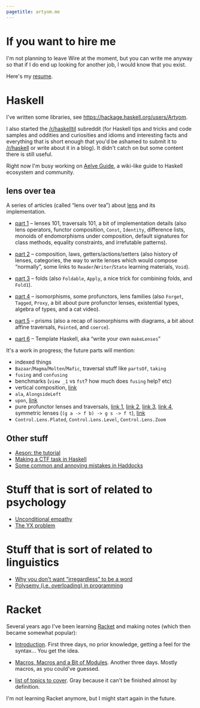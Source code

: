 ```yaml
---
pagetitle: artyom.me
---
```


# If you want to hire me

I'm not planning to leave Wire at the moment, but you can write me anyway so that if I do end up looking for another job, I would know that you exist.

Here's my [resume](/cv).

# Haskell

I've written some libraries, see <https://hackage.haskell.org/users/Artyom>.

I also started the [/r/haskelltil](http://reddit.com/r/haskelltil) subreddit (for Haskell tips and tricks and code samples and oddities and curiosities and idioms and interesting facts and everything that is short enough that you'd be ashamed to submit it to [/r/haskell](http://reddit.com/r/haskell) or write about it in a blog). It didn't catch on but some content there is still useful.

Right now I'm busy working on [Aelve Guide](https://github.com/aelve/guide), a wiki-like guide to Haskell ecosystem and community.

## lens over tea

A series of articles (called “lens over tea”) about [lens](@hackage) and its implementation.

  * [part 1](/lens-over-tea-1) – lenses 101, traversals 101, a bit of implementation details (also lens operators, functor composition, `Const`, `Identity`, difference lists, monoids of endomorphisms under composition, default signatures for class methods, equality constraints, and irrefutable patterns).

  * [part 2](/lens-over-tea-2) – composition, laws, getters/actions/setters (also history of lenses, categories, the way to write lenses which would compose “normally”, some links to `Reader`/`Writer`/`State` learning materials, `Void`).

  * [part 3](/lens-over-tea-3) – folds (also `Foldable`, `Apply`, a nice trick for combining folds, and `Fold1`).

  * [part 4](/lens-over-tea-4) – isomorphisms, some profunctors, lens families (also `Forget`, `Tagged`, `Proxy`, a bit about pure profunctor lenses, existential types, algebra of types, and a cat video).

  * [part 5](/lens-over-tea-5) – prisms (also a recap of isomorphisms with diagrams, a bit about affine traversals, `Pointed`, and `coerce`).

  * [part 6](/lens-over-tea-6) – Template Haskell, aka “write your own `makeLenses`”

It's a work in progress; the future parts will mention:

  * indexed things
  * `Bazaar`/`Magma`/`Molten`/`Mafic`, traversal stuff like `partsOf`, `taking`
  * `fusing` and `confusing`
  * benchmarks (`view _1` vs `fst`? how much does `fusing` help? etc)
  * vertical composition, [link](http://stackoverflow.com/a/17529470/615030)
  * `ala`, `AlongsideLeft`
  * `upon`, [link](http://stackoverflow.com/q/17006679/615030)
  * pure profunctor lenses and traversals, [link 1](https://www.reddit.com/r/haskell/comments/1jeo0p/theres_a_massive_gap_between_the_average_and/cbe1ebv), [link 2](https://github.com/purescript-contrib/purescript-lens/issues/26), [link 3](http://lpaste.net/103359), [link 4](http://r6research.livejournal.com/27476.html), symmetric lenses (`(g a -> f b) -> g s -> f t`), [link](http://slbkbs.org/pr.hs)
  * `Control.Lens.Plated`, `Control.Lens.Level`, `Control.Lens.Zoom`

## Other stuff

  * [Aeson: the tutorial](/aeson)
  * [Making a CTF task in Haskell](/haskell-ctf)
  * [Some common and annoying mistakes in Haddocks](/haddock-mistakes)

# Stuff that is sort of related to psychology

  * [Unconditional empathy](/empathy-consequentialism)
  * [The YX problem](/yx)

# Stuff that is sort of related to linguistics

  * [Why you don't want “irregardless” to be a word](/irregardless)
  * [Polysemy (i.e. overloading) in programming](/polysemy)

# Racket

Several years ago I've been learning [Racket](@w:Racket (programming language)) and making notes (which then became somewhat popular):

  * [Introduction](/learning-racket-1). First three days, no prior knowledge, getting a feel for the syntax... You get the idea.

  * [Macros, Macros and a Bit of Modules](/learning-racket-2). Another three days. Mostly macros, as you could've guessed.

<div class="gray">

  * [list of topics to cover](/racket-topics). Gray because it can't be finished almost by definition.

</div>

I'm not learning Racket anymore, but I might start again in the future.
